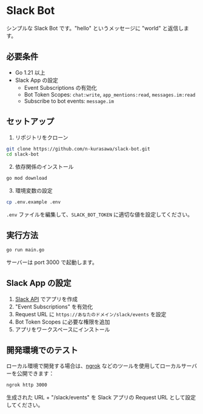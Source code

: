 # Slack Bot

シンプルな Slack Bot です。"hello" というメッセージに "world" と返信します。

## 必要条件

- Go 1.21 以上
- Slack App の設定
  - Event Subscriptions の有効化
  - Bot Token Scopes: `chat:write`, `app_mentions:read`, `messages.im:read`
  - Subscribe to bot events: `message.im`

## セットアップ

1. リポジトリをクローン

```bash
git clone https://github.com/n-kurasawa/slack-bot.git
cd slack-bot
```

2. 依存関係のインストール

```bash
go mod download
```

3. 環境変数の設定

```bash
cp .env.example .env
```

`.env` ファイルを編集して、`SLACK_BOT_TOKEN` に適切な値を設定してください。

## 実行方法

```bash
go run main.go
```

サーバーは port 3000 で起動します。

## Slack App の設定

1. [Slack API](https://api.slack.com/apps) でアプリを作成
2. "Event Subscriptions" を有効化
3. Request URL に `https://あなたのドメイン/slack/events` を設定
4. Bot Token Scopes に必要な権限を追加
5. アプリをワークスペースにインストール

## 開発環境でのテスト

ローカル環境で開発する場合は、[ngrok](https://ngrok.com/) などのツールを使用してローカルサーバーを公開できます：

```bash
ngrok http 3000
```

生成された URL + "/slack/events" を Slack アプリの Request URL として設定してください。
